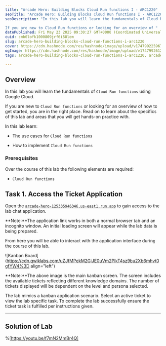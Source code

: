 ```yaml
---
title: "Arcade Hero: Building Blocks Cloud Run functions I - ARC1220"
seoTitle: "Arcade Hero: Building Blocks Cloud Run functions I - ARC1220"
seoDescription: "In this lab you will learn the fundamentals of Cloud Run functions using Google Cloud.

If you are new to Cloud Run functions or looking for an overview of "
datePublished: Fri May 23 2025 09:30:27 GMT+0000 (Coordinated Universal Time)
cuid: cmb0lofk1000809jrf6i58lem
slug: arcade-hero-building-blocks-cloud-run-functions-i-arc1220
cover: https://cdn.hashnode.com/res/hashnode/image/upload/v1747992259670/411d2fe7-e053-4f7d-95d8-4080e3feb0b0.png
ogImage: https://cdn.hashnode.com/res/hashnode/image/upload/v1747992612507/c63d6fea-c72a-4f44-89e8-bdc56b38146a.png
tags: arcade-hero-building-blocks-cloud-run-functions-i-arc1220, arcade-hero-building-blocks-cloud-run-functions-i, arc1220

---
```


## Overview

In this lab you will learn the fundamentals of `Cloud Run functions` using Google Cloud.

If you are new to `Cloud Run functions` or looking for an overview of how to get started, you are in the right place. Read on to learn about the specifics of this lab and areas that you will get hands-on practice with.

In this lab learn:

* The use cases for `Cloud Run functions`
    
* How to implement `Cloud Run functions`
    

### Prerequisites

Over the course of this lab the following elements are required:

* `Cloud Run functions`
    

## Task 1. Access the Ticket Application

Open the [`arcade-hero-125335946346.us-east1.run.app`](http://arcade-hero-125335946346.us-east1.run.app) to gain access to the lab chat application.

**Note:**The application link works in both a normal browser tab and an incognito window. An initial loading screen will appear while the lab data is being prepared.

From here you will be able to interact with the application interface during the course of this lab.

![Kanban Board](https://cdn.qwiklabs.com/uZJfMPekM2GiJE0uVm2PlkT4sz9bu2Xb6mhvt0gfYW4%3D align="left")

**Note:**The above image is the main kanban screen. The screen includes the available tickets reflecting different knowledge domains. The number of tickets displayed will be dependent on the level and persona selected.

The lab mimics a kanban application scenario. Select an active ticket to view the lab specific task. To complete the lab successfully ensure the ticket task is fulfilled per instructions given.

---

## Solution of Lab

%[https://youtu.be/f7mN2MmBr4Q]